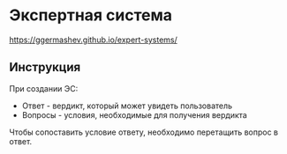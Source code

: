# Экспертная система

https://ggermashev.github.io/expert-systems/

## Инструкция

При создании ЭС:
 - Ответ - вердикт, который может увидеть пользователь
 - Вопросы - условия, необходимые для получения вердикта

 Чтобы сопоставить условие ответу, необходимо перетащить вопрос в ответ.

